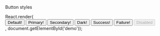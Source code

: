 Button styles

 <example name="Typical Usage">
    <file name="demo.jsx">
        React.render(<div>
          <Button>Default!</Button> 
          <Button variant="primary">Primary!</Button>
          <Button variant="secondary">Secondary!</Button>
          <Button variant="dark">Dark!</Button>
          <Button variant="success">Success!</Button>
          <Button variant="failure">Failure!</Button>
          <Button disabled={true}>Disabled</Button>
        </div>, document.getElementById('demo'));
    </file>
 </example>
